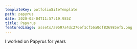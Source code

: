 ```yaml
---
templateKey: potfolioSiteTemplate
path: papyrus
date: 2020-03-04T11:57:19.985Z
title: Papyrus
featuredimage: assets/a9597a4dc276ef1cf56a0df836985ef5.png
---
```

I worked on Papyrus for years